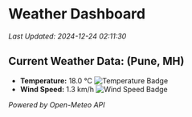 
# Weather Dashboard

_Last Updated: 2024-12-24 02:11:30_

## Current Weather Data: (Pune, MH)
- **Temperature:** 18.0 °C ![Temperature Badge](https://img.shields.io/badge/Temperature-Low%20Temp-blue)
- **Wind Speed:** 1.3 km/h ![Wind Speed Badge](https://img.shields.io/badge/Wind%20Speed-Low%20Wind-blue)

*Powered by Open-Meteo API*
